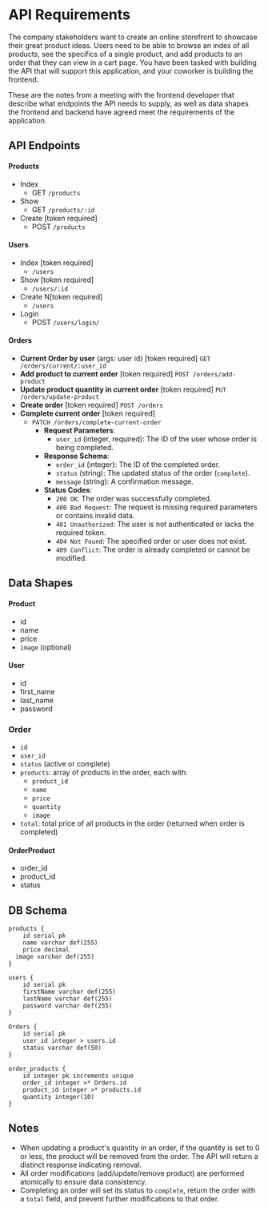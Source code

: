 # API Requirements
The company stakeholders want to create an online storefront to showcase their great product ideas. Users need to be able to browse an index of all products, see the specifics of a single product, and add products to an order that they can view in a cart page. You have been tasked with building the API that will support this application, and your coworker is building the frontend.

These are the notes from a meeting with the frontend developer that describe what endpoints the API needs to supply, as well as data shapes the frontend and backend have agreed meet the requirements of the application.

## API Endpoints
#### Products
- Index
  - GET `/products`
- Show
  - GET `/products/:id`
- Create [token required]
  - POST `/products`


#### Users
- Index [token required]
  - `/users`
- Show [token required]
  - `/users/:id`
- Create N[token required]
  - `/users`
- Login
  - POST `/users/login/`

#### Orders
- **Current Order by user** (args: user id) [token required]
  `GET /orders/current/:user_id`
- **Add product to current order** [token required]
  `POST /orders/add-product`
- **Update product quantity in current order** [token required]
  `PUT /orders/update-product`
- **Create order** [token required]
  `POST /orders`
- **Complete current order** [token required]
  - `PATCH /orders/complete-current-order`
    - **Request Parameters**:
      - `user_id` (integer, required): The ID of the user whose order is being completed.
    - **Response Schema**:
      - `order_id` (integer): The ID of the completed order.
      - `status` (string): The updated status of the order (`complete`).
      - `message` (string): A confirmation message.
    - **Status Codes**:
      - `200 OK`: The order was successfully completed.
      - `400 Bad Request`: The request is missing required parameters or contains invalid data.
      - `401 Unauthorized`: The user is not authenticated or lacks the required token.
      - `404 Not Found`: The specified order or user does not exist.
      - `409 Conflict`: The order is already completed or cannot be modified.



## Data Shapes
#### Product
-  id
- name
- price
- `image` (optional)


#### User
- id
- first_name
- last_name
- password

### Order
- `id`
- `user_id`
- `status` (active or complete)
- `products`: array of products in the order, each with:
  - `product_id`
  - `name`
  - `price`
  - `quantity`
  - `image`
- `total`: total price of all products in the order (returned when order is completed)

#### OrderProduct
- order_id
- product_id
- status

## DB Schema

```
products {
	id serial pk
	name varchar def(255)
	price decimal
  image varchar def(255)
}

users {
	id serial pk
	firstName varchar def(255)
	lastName varchar def(255)
	password varchar def(255)
}

Orders {
	id serial pk
	user_id integer > users.id
	status varchar def(50)
}

order_products {
	id integer pk increments unique
	order_id integer >* Orders.id
	product_id integer >* products.id
	quantity integer(10)
}
```

## Notes

- When updating a product's quantity in an order, if the quantity is set to 0 or less, the product will be removed from the order. The API will return a distinct response indicating removal.
- All order modifications (add/update/remove product) are performed atomically to ensure data consistency.
- Completing an order will set its status to `complete`, return the order with a `total` field, and prevent further modifications to that order.
